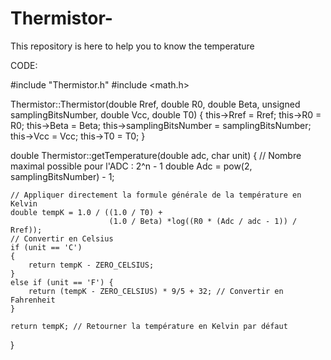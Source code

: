# Thermistor-
This repository is here to help you to know the temperature

CODE: 


#include "Thermistor.h"
#include <math.h>

Thermistor::Thermistor(double Rref, double R0, double Beta, 
                       unsigned samplingBitsNumber, double Vcc, double T0) {
    this->Rref = Rref;
    this->R0 = R0;
    this->Beta = Beta;
    this->samplingBitsNumber = samplingBitsNumber;
    this->Vcc = Vcc;
    this->T0 = T0;
}

double Thermistor::getTemperature(double adc, char unit)
{
    // Nombre maximal possible pour l'ADC : 2^n - 1
    double Adc = pow(2, samplingBitsNumber) - 1;

    // Appliquer directement la formule générale de la température en Kelvin
    double tempK = 1.0 / ((1.0 / T0) +
                          (1.0 / Beta) *log((R0 * (Adc / adc - 1)) / Rref));
    // Convertir en Celsius
    if (unit == 'C') 
    {
        return tempK - ZERO_CELSIUS; 
    }
    else if (unit == 'F') {
        return (tempK - ZERO_CELSIUS) * 9/5 + 32; // Convertir en Fahrenheit
    }

    return tempK; // Retourner la température en Kelvin par défaut
}
